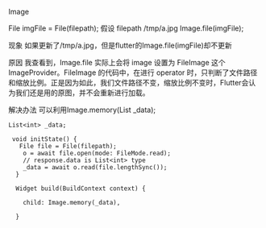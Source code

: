 Image

File imgFile = File(filepath);
假设 filepath /tmp/a.jpg
Image.file(imgFile);

现象
如果更新了/tmp/a.jpg，但是flutter的Image.file(imgFile)却不更新

原因
我查看到，Image.file 实际上会将 image 设置为 FileImage 这个 ImageProvider。FileImage 的代码中，在进行 operator 时，只判断了文件路径和缩放比例。正是因为如此，我们文件路径不变，缩放比例不变时，Flutter会认为我们还是用的原图，并不会重新进行加载。

解决办法
可以利用Image.memory(List<int> _data);

```
List<int> _data;

 void initState() {
   File file = File(filepath);
    o = await file.open(mode: FileMode.read);
    // response.data is List<int> type
    _data = await o.read(file.lengthSync());
  }

  Widget build(BuildContext context) {

    child: Image.memory(_data),

  }

```